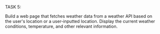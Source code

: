 TASK 5:



Build a web page that fetches weather data from a weather API based on the user's location
or a user-inputted location. Display the current weather conditions, temperature, and other relevant information.
